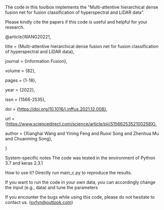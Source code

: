 
The code in this toolbox implements the "Multi-attentive hierarchical dense fusion net for fusion classification of hyperspectral and LiDAR data".

Please kindly cite the papers if this code is useful and helpful for your research.

@article{WANG20221,

title = {Multi-attentive hierarchical dense fusion net for fusion classification of hyperspectral and LiDAR data},

journal = {Information Fusion},

volume = {82},

pages = {1-18},

year = {2022},

issn = {1566-2535},

doi = {https://doi.org/10.1016/j.inffus.2021.12.008},

url = {https://www.sciencedirect.com/science/article/pii/S156625352100258X},

author = {Xianghai Wang and Yining Feng and Ruoxi Song and Zhenhua Mu and Chuanming Song},

}

System-specific notes
The code was tested in the environment of Python 3.7 and keras 2.3.1

How to use it?
Directly run main_c.py to reproduce the results.

If you want to run the code in your own data, you can accordingly change the input (e.g., data) and tune the parameters

If you encounter the bugs while using this code, please do not hesitate to contact us. (syfyn@outlook.com)
